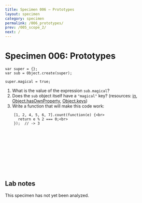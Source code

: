```yaml
---
title: Specimen 006 — Prototypes
layout: specimen
category: specimen
permalink: /006_prototypes/
prev: /005_scope_2/
next: /
---
```


# Specimen 006: Prototypes #

    var super = {};
    var sub = Object.create(super);

    super.magical = true;

1. What is the value of the expression `sub.magical`?
2. Does the `sub` object itself have a `"magical"` key? (resources:
   [in](https://developer.mozilla.org/en-US/docs/Web/JavaScript/Reference/Operators/in),
   [Object.hasOwnProperty](https://developer.mozilla.org/en-US/docs/Web/JavaScript/Reference/Global_Objects/Object/hasOwnProperty),
   [Object.keys](https://developer.mozilla.org/en-US/docs/Web/JavaScript/Reference/Global_Objects/Object/keys))
3. Write a function that will make this code work:

```
    [1, 2, 4, 5, 6, 7].count(function(e) {<br>
      return e % 2 === 0;<br>
    });  // -> 3
```


<br>
<br>
<br>
<br>
<br>
<br>
<br>
<br>

## Lab notes ##

This specimen has not yet been analyzed.

